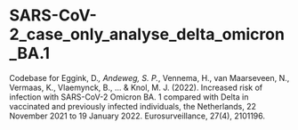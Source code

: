 # SARS-CoV-2_case_only_analyse_delta_omicron_BA.1
Codebase for Eggink, D.*, Andeweg, S. P.*, Vennema, H., van Maarseveen, N., Vermaas, K., Vlaemynck, B., ... &amp; Knol, M. J. (2022). Increased risk of infection with SARS-CoV-2 Omicron BA. 1 compared with Delta in vaccinated and previously infected individuals, the Netherlands, 22 November 2021 to 19 January 2022. Eurosurveillance, 27(4), 2101196.
